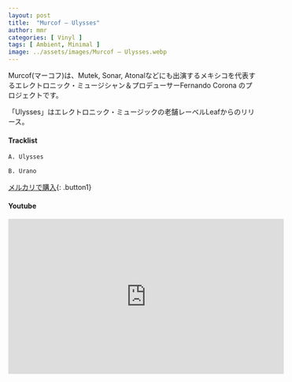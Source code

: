```yaml
---
layout: post
title:  "Murcof – Ulysses"
author: mmr
categories: [ Vinyl ]
tags: [ Ambient, Minimal ]
image: ../assets/images/Murcof – Ulysses.webp
---
```


Murcof(マーコフ)は、Mutek, Sonar, Atonalなどにも出演するメキシコを代表するエレクトロニック・ミュージシャン＆プロデューサーFernando Corona のプロジェクトです。

「Ulysses」はエレクトロニック・ミュージックの老舗レーベルLeafからのリリース。


#### Tracklist
```md
A. Ulysses

B. Urano
```

[メルカリで購入](https://jp.mercari.com/item/m64922500191?afid=6142608987){: .button1}

#### Youtube
<iframe width="560" height="315" src="https://www.youtube.com/embed/lHmpEitRYqw?si=0JOOVlahPKIxjGXd" title="YouTube video player" frameborder="0" allow="accelerometer; autoplay; clipboard-write; encrypted-media; gyroscope; picture-in-picture; web-share" referrerpolicy="strict-origin-when-cross-origin" allowfullscreen></iframe>